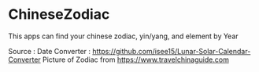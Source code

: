 # ChineseZodiac
This apps can find your chinese zodiac, yin/yang, and element by Year

Source :
Date Converter : https://github.com/isee15/Lunar-Solar-Calendar-Converter
Picture of Zodiac from https://www.travelchinaguide.com
